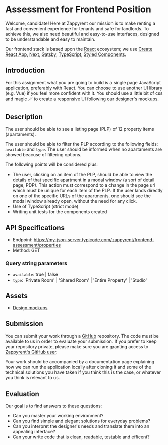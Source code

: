 # Assessment for Frontend Position

Welcome, candidate! Here at Zappyrent our mission is to make renting a fast and convenient experience for tenants and safe for landlords. To achieve this, we also need beautiful and easy-to-use interfaces, designed to be understandable and easy to maintain.

Our frontend stack is based upon the [React](https://reactjs.org/) ecosystem; we use [Create React App](https://create-react-app.dev), [Next](https://nextjs.org), [Gatsby](https://www.gatsbyjs.com), [TypeScript](https://www.typescriptlang.org), [Styled Components](https://styled-components.com).

## Introduction

For this assignment what you are going to build is a single page JavaScript application, preferably with React. You can choose to use another UI library (e.g. Vue) if you feel more confident with it. You should use a little bit of css and magic 🪄 to create a responsive UI following our designer's mockups.

## Description

The user should be able to see a listing page (PLP) of 12 property items (apartaments).

The user should be able to filter the PLP according to the following fields: `available` and `type`. The user should be informed when no apartaments are showed beacuse of filtering options.

The following points will be considered plus:

- The user, clicking on an item of the PLP, should be able to view the details of that specific apartment in a modal window (a sort of detail page, PDP). This action must correspond to a change in the page url which must be unique for each item of the PLP. If the user lands directly on one of the specific URLs of the apartments, one should see the modal window already open, without the need for any click.
- Use of TypeScript (strict mode)
- Writing unit tests for the components created

## API Specifications

- Endpoint: https://my-json-server.typicode.com/zappyrent/frontend-assessment/properties
- Method: GET

### Query string parameters

- `available`: true | false
- `type`: 'Private Room' | 'Shared Room' | 'Entire Property' | 'Studio'

## Assets

- [Design mockups](https://github.com/zappyrent/frontend-assessment/tree/main/mockups)

## Submission

You can submit your work through a [GitHub](https://github.com) repository.
The code must be available to us in order to evaluate your submission. If you prefer to keep your repository private, please make sure you are granting access to [Zappyrent's GitHub user](https://github.com/zappyrent).

Your work should be accompanied by a documentation page explaining how we can run the application locally after cloning it and some of the technical solutions you have taken if you think this is the case, or whatever you think is relevant to us.

## Evaluation

Our goal is to find answers to these questions:

- Can you master your working environment?
- Can you find simple and elegant solutions for everyday problems?
- Can you interpret the designer's needs and translate them into an appealing interface?
- Can your write code that is clean, readable, testable and efficent?
